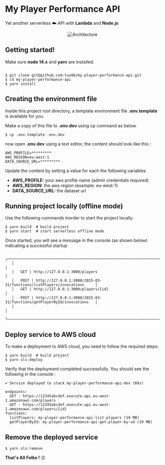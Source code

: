 # My Player Performance API

Yet another serverless ☁️ API with **Lambda** and **Node.js**

<p align="center">
  <img src="https://user-images.githubusercontent.com/9397970/176889714-cab35599-bbdc-4526-9ab6-d7e248d55320.png" alt="Architecture"/>
</p>

## Getting started!

Make sure **node 14.x** and **yarn** are installed.

```shell

$ git clone git@github.com:tux86/my-player-performance-api.git
$ cd my-player-performance-api
$ yarn install
```

## Creating the environment file

Inside this project root directory, a template environment file **.env.template** is available for you.

Make a copy of this file to **.env.dev** using cp command as below.

```shell
$ cp .env.template .env.dev
```

now open **.env.dev** using a text editor, the content should look like this : 

```dotenv
AWS_PROFILE=*********
AWS_REGION=eu-west-1
DATA_SOURCE_URL=*********
```

Update the content by setting a value for each the following variables

- **AWS_PROFILE:**  your aws profile name (admin credentials required)
- **AWS_REGION:**   the aws region (example: eu-west-1)
- **DATA_SOURCE_URL:**  the dataset url

## Running project locally (offline mode)

Use the following commands inorder to start the project locally.

```shell
$ yarn build  # build project
$ yarn start  # start serverless offline mode
```

Once started, you will see a message in the console (as shown below) indicating a successful startup

```shell
   ┌─────────────────────────────────────────────────────────────────────────────────┐
   │                                                                                 │
   │   GET | http://127.0.0.1:3000/players                                           │
   │   POST | http://127.0.0.1:3000/2015-03-31/functions/listPlayers/invocations     │
   │   GET | http://127.0.0.1:3000/players/{id}                                      │
   │   POST | http://127.0.0.1:3000/2015-03-31/functions/getPlayerById/invocations   │
   │                                                                                 │
   └─────────────────────────────────────────────────────────────────────────────────┘

```

## Deploy service to AWS cloud

To make a deployment to AWS cloud, you need to follow the required steps:

```shell
$ yarn build  # build project
$ yarn sls:deploy
```

Verify that the deployment completed successfully. You should see the following in the console :
```shell
✔ Service deployed to stack my-player-performance-api-dev (68s)

endpoints:
  GET - https://12345abcdef.execute-api.eu-west-1.amazonaws.com/players
  GET - https://12345abcdef.execute-api.eu-west-1.amazonaws.com/players/{id}
functions:
  listPlayers: my-player-performance-api-list-players (19 MB)
  getPlayerById: my-player-performance-api-get-player-by-ud (19 MB)

```

## Remove the deployed service

```shell
$ yarn sls:remove
```


**That's All Folks !** 😉
